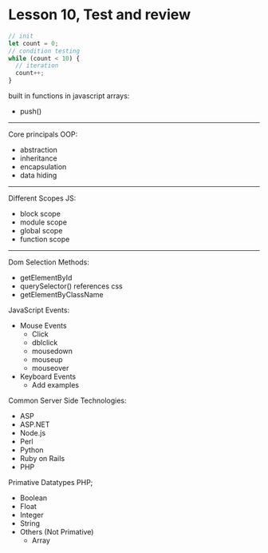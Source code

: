 # Lesson 10, Test and review

```js
// init
let count = 0;
// condition testing 
while (count < 10) {
  // iteration
  count++;
}
```

built in functions in javascript arrays:
- push()

---

Core principals OOP:
- abstraction
- inheritance 
- encapsulation
- data hiding 

---

Different Scopes JS:
- block scope
- module scope
- global scope
- function scope

---

Dom Selection Methods:
- getElementById
- querySelector() references css
- getElementByClassName

JavaScript Events:
- Mouse Events
  - Click
  - dblclick
  - mousedown
  - mouseup
  - mouseover
- Keyboard Events
  - Add examples


Common Server Side Technologies:
- ASP
- ASP.NET
- Node.js
- Perl
- Python
- Ruby on Rails
- PHP

Primative Datatypes PHP;
- Boolean
- Float
- Integer
- String
- Others (Not Primative) 
  - Array




